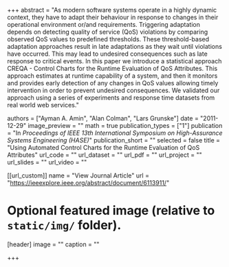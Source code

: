 +++
abstract = "As modern software systems operate in a highly dynamic context, they have to adapt their behaviour in response to changes in their operational environment or/and requirements. Triggering adaptation depends on detecting quality of service (QoS) violations by comparing observed QoS values to predefined thresholds. These threshold-based adaptation approaches result in late adaptations as they wait until violations have occurred. This may lead to undesired consequences such as late response to critical events. In this paper we introduce a statistical approach CREQA - Control Charts for the Runtime Evaluation of QoS Attributes. This approach estimates at runtime capability of a system, and then it monitors and provides early detection of any changes in QoS values allowing timely intervention in order to prevent undesired consequences. We validated our approach using a series of experiments and response time datasets from real world web services."

authors = ["Ayman A. Amin", "Alan Colman", "Lars Grunske"]
date = "2011-12-29"
image_preview = ""
math = true
publication_types = ["1"]
publication = "In *Proceedings of IEEE 13th International Symposium on High-Assurance Systems Engineering (HASE)*"
publication_short = ""
selected = false
title = "Using Automated Control Charts for the Runtime Evaluation of QoS Attributes"
url_code = ""
url_dataset = ""
url_pdf = ""
url_project = ""
url_slides = ""
url_video = ""

[[url_custom]]
 name = "View Journal Article"
 url = "https://ieeexplore.ieee.org/abstract/document/6113911/"

# Optional featured image (relative to `static/img/` folder).
[header]
image = ""
caption = ""

+++
